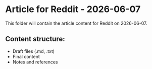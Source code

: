 # Article for Reddit - 2026-06-07

This folder will contain the article content for Reddit on 2026-06-07.

## Content structure:
- Draft files (.md, .txt)
- Final content
- Notes and references
